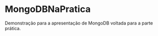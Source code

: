 MongoDBNaPratica
================

Demonstração para a apresentação de MongoDB voltada para a parte prática.
